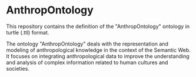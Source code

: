 # AnthropOntology

This repository contains the definition of the "AnthropOntology" ontology in turtle (.ttl) format.

The ontology "AnthropOntology" deals with the representation and modeling of anthropological knowledge in the context of the Semantic Web. It focuses on integrating anthropological data to improve the understanding and analysis of complex information related to human cultures and societies.
